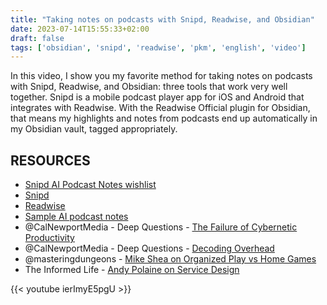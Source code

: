 ```yaml
---
title: "Taking notes on podcasts with Snipd, Readwise, and Obsidian"
date: 2023-07-14T15:55:33+02:00
draft: false
tags: ['obsidian', 'snipd', 'readwise', 'pkm', 'english', 'video']
---
```

In this video, I show you my favorite method for taking notes on podcasts with Snipd, Readwise, and Obsidian: three tools that work very well together. Snipd is a mobile podcast player app for iOS and Android that integrates with Readwise. With the Readwise Official plugin for Obsidian, that means my highlights and notes from podcasts end up automatically in my Obsidian vault, tagged appropriately.

## RESOURCES
- [Snipd AI Podcast Notes wishlist](https://www.snipd.com/ai-podcast-notes?invitationCode=NICOLE)
- [Snipd](https://www.snipd.com)
- [Readwise](https://readwise.io/nicole)
- [Sample AI podcast notes](https://share.snipd.com/episode-takeaways/6eb18522-d1f3-4a09-aa81-d6a07bd9f770)
- @CalNewportMedia - Deep Questions - [The Failure of Cybernetic Productivity](https://www.youtube.com/watch?v=Udzf5F1GPME)
- @CalNewportMedia - Deep Questions - [Decoding Overhead](https://www.youtube.com/watch?v=EoWlWIUJyPQ)
- @masteringdungeons - [Mike Shea on Organized Play vs Home Games](https://www.youtube.com/watch?v=hFsCanZZ-gU)
- The Informed Life - [Andy Polaine on Service Design](https://theinformed.life/2020/06/21/episode-38-andy-polaine/)

{{< youtube ierImyE5pgU >}}